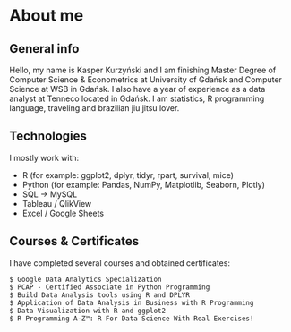 # About me

## General info
Hello, my name is Kasper Kurzyński and I am finishing Master Degree of Computer Science & Econometrics at University of Gdańsk and Computer Science at WSB in Gdańsk. 
I also have a year of experience as a data analyst at Tenneco located in Gdańsk. I am statistics, R programming language, traveling and brazilian jiu jitsu lover.

## Technologies
I mostly work with:
* R (for example: ggplot2, dplyr, tidyr, rpart, survival, mice)
* Python (for example: Pandas, NumPy, Matplotlib, Seaborn, Plotly)
* SQL -> MySQL
* Tableau / QlikView
* Excel / Google Sheets

## Courses & Certificates 
I have completed several courses and obtained certificates:

```
$ Google Data Analytics Specialization
$ PCAP - Certified Associate in Python Programming
$ Build Data Analysis tools using R and DPLYR
$ Application of Data Analysis in Business with R Programming
$ Data Visualization with R and ggplot2
$ R Programming A-Z™: R For Data Science With Real Exercises!
```
